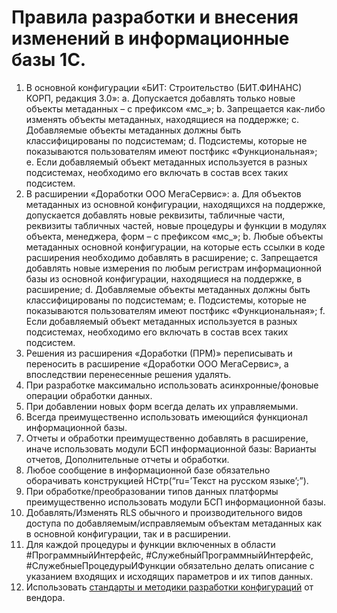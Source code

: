 # Правила разработки и внесения изменений в информационные базы 1С.
1.	В основной конфигурации «БИТ: Строительство (БИТ.ФИНАНС) КОРП, редакция 3.0»:
  a.	Допускается добавлять только новые объекты метаданных – с префиксом «мс_»;
  b.	Запрещается как-либо изменять объекты метаданных, находящиеся на поддержке;
  c.	Добавляемые объекты метаданных должны быть классифицированы по подсистемам;
  d.	Подсистемы, которые не показываются пользователям имеют постфикс «Функциональная»;
  e.	Если добавляемый объект метаданных используется в разных подсистемах, необходимо его включать в состав всех таких подсистем.
2.	В расширении «Доработки ООО МегаСервис»:
  a.	Для объектов метаданных из основной конфигурации, находящихся на поддержке, допускается добавлять новые реквизиты, табличные части, реквизиты табличных частей, новые процедуры и функции в модулях объекта, менеджера, форм – с префиксом «мс_»;
  b.	Любые объекты метаданных основной конфигурации, на которые есть ссылки в коде расширения необходимо добавлять в расширение;
  c.	Запрещается добавлять новые измерения по любым регистрам информационной базы из основной конфигурации, находящиеся на поддержке, в расширение;
  d.	Добавляемые объекты метаданных должны быть классифицированы по подсистемам;
  e.	Подсистемы, которые не показываются пользователям имеют постфикс «Функциональная»;
  f.	Если добавляемый объект метаданных используется в разных подсистемах, необходимо его включать в состав всех таких подсистем.
3.	Решения из расширения «Доработки (ПРМ)» переписывать и переносить в расширение «Доработки ООО МегаСервис», а впоследствии перенесенные решения удалять.
4.	При разработке максимально использовать асинхронные/фоновые операции обработки данных.
5.	При добавлении новых форм всегда делать их управляемыми.
6.	Всегда преимущественно использовать имеющийся функционал информационной базы.
7.	Отчеты и обработки преимущественно добавлять в расширение, иначе использовать модули БСП информационной базы: Варианты отчетов, Дополнительные отчеты и обработки.
8.	Любое сообщение в информационной базе обязательно оборачивать конструкцией НСтр(“ru=’Текст на русском языке’;”).
9.	При обработке/преобразовании типов данных платформы преимущественно использовать модули БСП информационной базы.
10.	Добавлять/Изменять RLS обычного и производительного видов доступа по добавляемым/исправляемым объектам метаданных как в основной конфигурации, так и в расширении.
11.	Для каждой процедуры и функции включенных в области #ПрограммныйИнтерфейс, #СлужебныйПрограммныйИнтерфейс, #СлужебныеПроцедурыИФункции обязательно делать описание с указанием входящих и исходящих параметров и их типов данных.
12.	Использовать [стандарты и методики разработки конфигураций](https://its.1c.ru/db/v8std) от вендора.
